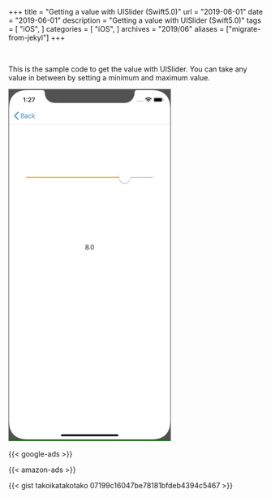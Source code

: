 +++
title = "Getting a value with UISlider (Swift5.0)"
url = "2019-06-01"
date = "2019-06-01"
description = "Getting a value with UISlider (Swift5.0)"
tags = [
    "iOS",
]
categories = [
    "iOS",
]
archives = "2019/06"
aliases = ["migrate-from-jekyl"]
+++

<br>

This is the sample code to get the value with UISlider.
You can take any value in between by setting a minimum and maximum value.

![alt](1.gif)

<!-- Google Ads -->
{{< google-ads >}}

<!-- Amazon Ads -->
{{< amazon-ads >}}

{{< gist takoikatakotako 07199c16047be78181bfdeb4394c5467 >}}
